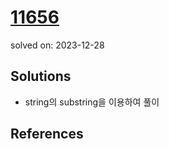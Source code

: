 # [11656](https://www.acmicpc.net/problem/11656)
solved on: 2023-12-28

## Solutions

- string의 substring을 이용하여 풀이

## References
